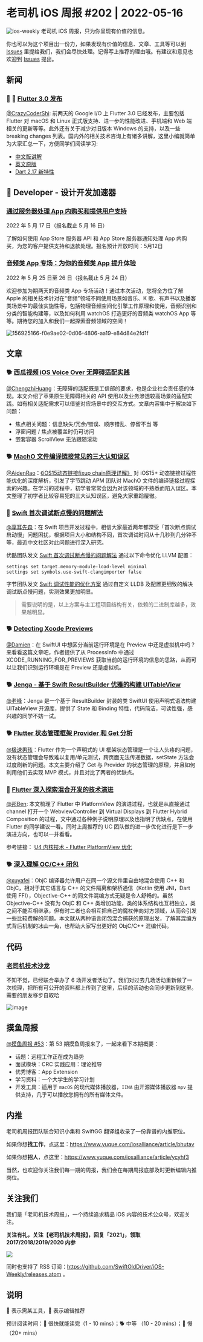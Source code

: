 # 老司机 iOS 周报 #202 | 2022-05-16

![ios-weekly](https://github.com/SwiftOldDriver/iOS-Weekly/blob/master/assets/ios-weekly.png?raw=true)
老司机 iOS 周报，只为你呈现有价值的信息。

你也可以为这个项目出一份力，如果发现有价值的信息、文章、工具等可以到 [Issues](https://github.com/SwiftOldDriver/iOS-Weekly/issues) 里提给我们，我们会尽快处理。记得写上推荐的理由哦。有建议和意见也欢迎到 [Issues](https://github.com/SwiftOldDriver/iOS-Weekly/issues) 提出。

## 新闻

### 🌟 🐢 [Flutter 3.0 发布](https://mp.weixin.qq.com/s/7glBeUReiNytWqsNLhi7sA)

[@CrazyCoderShi](https://github.com/CrazyCoderShi): 前两天的 Google I/O 上 Flutter 3.0 已经发布，主要包括 Flutter 对 macOS 和 Linux 正式版支持、进一步的性能改进、手机端和 Web 端相关的更新等等。此外还有关于减少对旧版本 Windows 的支持，以及一些 breaking changes 列表。国内外的相关技术咨询上有诸多讲解，这里小编就简单为大家汇总一下，方便同学们阅读学习:

- [中文版讲解](https://mp.weixin.qq.com/s/7glBeUReiNytWqsNLhi7sA)
- [英文原版](https://medium.com/flutter/whats-new-in-flutter-3-8c74a5bc32d0)
- [Dart 2.17 新特性](https://medium.com/dartlang/dart-2-17-b216bfc80c5d)

##  Developer - 设计开发加速器

### [通过服务器处理 App 内购买和提供用户支持](https://developer.apple.com/cn/accelerator/)

2022 年 5 月 17 日（报名截止 5 月 16 日）

了解如何使用 App Store 服务器 API 和 App Store 服务器通知处理 App 内购买，为您的客户提供支持和退款处理。报名预计开放时间：5月12日

### [音频类 App 专场：为你的音频类 App 提升体验](https://developer.apple.com/cn/accelerator/)

2022 年 5 月 25 日至 26 日（报名截止 5 月 24 日）

欢迎参加为期两天的音频类 App 专场活动！通过本次活动，您将全方位了解 Apple 的相关技术针对在“音频”领域不同使用场景如音乐、K 歌、有声书以及播客类场景中的最佳实施性等，包括物理音频空间化引擎工作原理和使用，音频识别和分类的智能构建等，以及如何利用 watchOS 打造更好的音频类 watchOS App 等等。期待您的加入和我们一起探索音频领域的空间！

![156925166-f0e9ae02-0d06-4806-aa19-e84d84e2fd1f](https://user-images.githubusercontent.com/11873526/162620205-0cddfae9-05e0-4e10-9359-4d914e3ae08b.jpeg)

## 文章

### 🐕 [西瓜视频 iOS Voice Over 无障碍适配实践](https://mp.weixin.qq.com/s/cVEPN28XOBs6XNy0PDGudg)

[@ChengzhiHuang](https://github.com/ChengzhiHuang)：无障碍的适配既是工信部的要求，也是企业社会责任感的体现。本文介绍了苹果原生无障碍相关的 API 使用以及业务渗透较高场景的适配实践。如有相关适配需求可以借鉴对应场景中的交互方式。文章内容集中于解决如下问题：
- 焦点相关问题：信息缺失/冗余/错误、顺序错乱、停留不当 等
- 浮窗问题 / 焦点被覆盖时仍可访问
- 嵌套容器 ScrollView 无法跟随滚动

### 🐕 [MachO 文件编译链接常见的三大认知误区](https://mp.weixin.qq.com/s/XpMcSzEayM-cBT4-jRr9kA)

[@AidenRao](https://weibo.com/AidenRao)：[《iOS15动态链接fixup chain原理详解》](https://mp.weixin.qq.com/s?__biz=Mzg2NTYyMjYxNg==&mid=2247486514&idx=1&sn=2fb1b443dafebd7bffd47cd53d170d8e&scene=21#wechat_redirect) 对 iOS15+ 动态链接过程性能优化的深度解析，引发了字节跳动 APM 团队对 MachO 文件的编译链接过程探索的兴趣。在学习的过程中，初学者常常会因为对该领域的不熟悉而陷入误区。本文整理了初学者比较容易犯的三大认知误区，避免大家重蹈覆辙。

### 🐢 [Swift 首次调试断点慢的问题解法](https://mp.weixin.qq.com/s/n6cRVhr5Sw1CSOqAYWiBRw)

[@享耳先森](https://github.com/iblacksun)：在 Swift 项目开发过程中，相信大家最近两年都深受「首次断点调试启动慢」问题困扰，根据项目大小和结构不同，首次调试时间从十几秒到几分钟不等，最近中文社区对此问题进行深入研究。

优酷团队发文 [Swift 首次调试断点慢的问题解法](https://mp.weixin.qq.com/s/n6cRVhr5Sw1CSOqAYWiBRw) 通过以下命令优化 LLVM 配置：
```
settings set target.memory-module-load-level minimal
settings set symbols.use-swift-clangimporter false
```
字节团队发文 [Swift 调试性能的优化方案](https://mp.weixin.qq.com/s/TXrY1bbSdYCkaeE8aq2NKg) 通过自定义 LLDB 及配置更细致的解决调试断点慢问题，实测效果更加明显。

>需要说明的是，以上方案与主工程项目结构有关，依赖的二进制库越多，效果越明显。

### 🐕 [Detecting Xcode Previews](https://www.createwithswift.com/detecting-xcode-previews/)

[@Damien](https://github.com/ZengyiMa)：在 SwiftUI 中想区分当前运行环境是在 Preview 中还是虚拟机中吗？来看看这篇文章吧，作者提供了从 ProcessInfo 中通过 XCODE_RUNNING_FOR_PREVIEWS 获取当前的运行环境的信息的思路，从而可以让我们识别运行环境是在 Preview 还是虚拟机。

### 🐕 [Jenga - 基于 Swift ResultBuilder 优雅的构建 UITableView](https://github.com/fanglinwei/Jenga)

[@老峰](https://github.com/gesantung)：Jenga 是一个基于 ResultBuilder 封装的类 SwiftUI 使用声明式语法构建 UITableView 开源库，提供了 State 和 Binding 特性，代码简洁，可读性强，感兴趣的同学不妨一试。

### 🐕 [Flutter 状态管理框架 Provider 和 Get 分析](https://mp.weixin.qq.com/s/iLSjr-HE4VC1kTdjI2bFNQ)

[@极速男孩](https://github.com/ztlyyznf001)：Flutter 作为一个声明式的 UI 框架状态管理是一个让人头疼的问题，没有状态管理会导致难以复用/单元测试，跨页面无法传递数据，setState 方法会过度刷新的问题。本文主要介绍了 Get 与 Provider 的状态管理的原理，并且如何利用他们去实现 MVP 模式，并且对比了两者的优缺点。

### 🐢 [Flutter 深入探索混合开发的技术演进](https://mp.weixin.qq.com/s/JjlCyCOC4gL7hx3UNs7ONQ)

[@邦Ben](https://weibo.com/linwenbang): 本文梳理了 Flutter 中 PlatformView 的演进过程，也就是从直接通过 channel 打开一个 WebviewController 到 Virtual Displays 到 Flutter Hybrid Composition 的过程，文中通过各种例子说明原理以及也指明了优缺点，在使用 Flutter 的同学建议一看。同时上周推荐的 UC 团队做的进一步优化进行是下一步演进方向，也可以一并看看。

参考链接：
[U4 内核技术 - Flutter PlatformView 优化](https://mp.weixin.qq.com/s/gJXk56yJ5oJREHCUbsdhXg)

### 🐕 [深入理解 OC/C++ 闭包](https://mp.weixin.qq.com/s/NEvtm_yBMghyP_WTUATy8g)

[@xuyafei](https://github.com/xiaofei86)：ObjC 编译器允许用户在同一个源文件里自由地混合使用 C++ 和 ObjC，相对于其它语言与 C++ 的文件隔离和架桥通信（Kotlin 使用 JNI，Dart 使用 FFI），Objective-C++ 的同文件混编方式无疑是令人舒畅的。虽然 Objective-C++ 没有为 ObjC 和 C++ 类增加功能，类的体系结构也互相独立，类之间不能互相继承，但有时二者也会相互把自己的魔杖伸向对方领域，从而会引发一些比较费解的问题。本文就从两种语言闭包混合捕获的原理出发，了解其混编方式背后机制的冰山一角，也帮助大家写出更好的 ObjC/C++ 混编代码。


## 代码

### [老司机技术沙龙](https://github.com/SwiftOldDriver/Salon)

不知不觉，已经联合举办了 6 场开发者活动了。我们对过去几场活动重新做了一次梳理，把所有可公开的资料都上传到了这里，后续的活动也会同步更新到这里。需要的朋友移步自取哈

![image](https://user-images.githubusercontent.com/11873526/168479876-db1097d6-d1f1-4320-9de6-86c3d4786fdc.png)

## 摸鱼周报

[@摸鱼周报 #53](https://mp.weixin.qq.com/s/5chb-a9u7VMdLis1FG6B6Q)：第 53 期摸鱼周报来了，一起来看下本期概要：

* 话题：远程工作正在成为趋势
* 面试模块：CRC 实践应用：理论推导
* 优秀博客：App Extension
* 学习资料：一个大学生的学习计划
* 开发工具：适用于 `macOS` 的现代媒体播放器，`IINA` 由开源媒体播放器 `mpv` 提供支持，几乎可以播放您拥有的所有媒体文件。

## 内推

老司机周报团队联合知识小集和 SwiftGG 翻译组收录了一份靠谱的内推职位。

如果你想**找工作**，点这里：https://www.yuque.com/iosalliance/article/bhutav

如果你想**招人**，点这里：https://www.yuque.com/iosalliance/article/ycyhf3

当然，也欢迎你关注我们每一期的周报，我们会在每期周报底部及时更新编辑内推岗位。

## 关注我们

我们是「老司机技术周报」，一个持续追求精品 iOS 内容的技术公众号，欢迎关注。

**关注有礼，关注【老司机技术周报】，回复「2021」，领取 2017/2018/2019/2020 内参**

![](https://github.com/SwiftOldDriver/iOS-Weekly/blob/master/assets/qrcode_for_wechat.jpg?raw=true)

同时也支持了 RSS 订阅：https://github.com/SwiftOldDriver/iOS-Weekly/releases.atom 。

## 说明

🚧 表示需某工具，🌟 表示编辑推荐

预计阅读时间：🐎 很快就能读完（1 - 10 mins）；🐕 中等 （10 - 20 mins）；🐢 慢（20+ mins）

